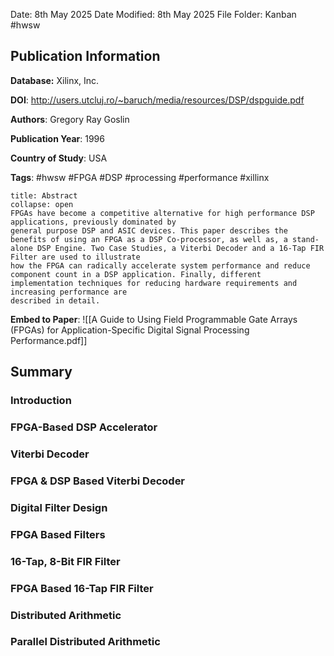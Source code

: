 Date: 8th May 2025
Date Modified: 8th May 2025
File Folder: Kanban
#hwsw
## Publication Information

**Database:** Xilinx, Inc.

**DOI**: http://users.utcluj.ro/~baruch/media/resources/DSP/dspguide.pdf

**Authors**: Gregory Ray Goslin

**Publication Year**: 1996

**Country of Study**: USA

**Tags**: #hwsw #FPGA #DSP #processing #performance #xillinx

```ad-abstract
title: Abstract
collapse: open
FPGAs have become a competitive alternative for high performance DSP applications, previously dominated by
general purpose DSP and ASIC devices. This paper describes the benefits of using an FPGA as a DSP Co-processor, as well as, a stand-alone DSP Engine. Two Case Studies, a Viterbi Decoder and a 16-Tap FIR Filter are used to illustrate
how the FPGA can radically accelerate system performance and reduce component count in a DSP application. Finally, different implementation techniques for reducing hardware requirements and increasing performance are
described in detail.
```

**Embed to Paper**: ![[A Guide to Using Field Programmable Gate Arrays (FPGAs) for Application-Specific Digital Signal Processing Performance.pdf]]

## Summary

### Introduction

### FPGA-Based DSP Accelerator

### Viterbi Decoder

### FPGA & DSP Based Viterbi Decoder

### Digital Filter Design

### FPGA Based Filters

### 16-Tap, 8-Bit FIR Filter

### FPGA Based 16-Tap FIR Filter

### Distributed Arithmetic

### Parallel Distributed Arithmetic

### 